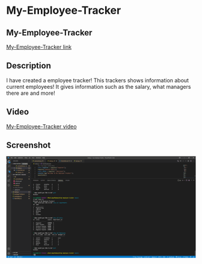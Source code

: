 # My-Employee-Tracker

## My-Employee-Tracker

[My-Employee-Tracker link](https://github.com/kevinlam11/my-employee-tracker)

## Description

I have created a employee tracker! This trackers shows information about current employees! It gives information such as the salary, what managers there are and more!

## Video

[My-Employee-Tracker video ](https://drive.google.com/file/d/1I7_PcCAQHj2Po5ov_GJKoYbrDADoCKt6/view)

## Screenshot

![My-Employee-Tracker](./assets/MET.png)

